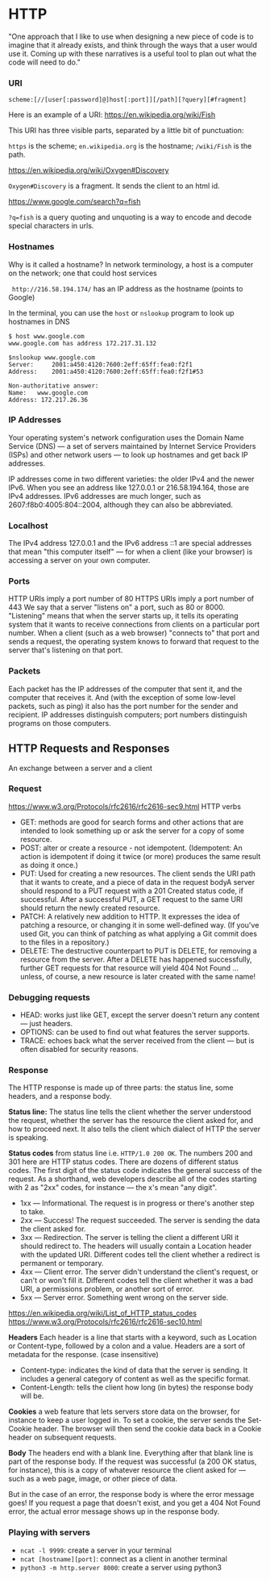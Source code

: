 # HTTP
"One approach that I like to use when designing a new piece of code is to imagine that it already exists, and think through the ways that a user would use it. Coming up with these narratives is a useful tool to plan out what the code will need to do."

### URI
`scheme:[//[user[:password]@]host[:port]][/path][?query][#fragment]`

Here is an example of a URI: https://en.wikipedia.org/wiki/Fish

This URI has three visible parts, separated by a little bit of punctuation:

`https` is the scheme;
`en.wikipedia.org` is the hostname;
`/wiki/Fish` is the path.

https://en.wikipedia.org/wiki/Oxygen#Discovery

`Oxygen#Discovery` is a fragment. It sends the client to an html id.

https://www.google.com/search?q=fish

`?q=fish` is a query
quoting and unquoting is a way to encode and decode special
characters in urls.

### Hostnames

Why is it called a hostname? In network terminology, a host is a computer on the network; one that could host services

` http://216.58.194.174/` has an IP address as the hostname (points to Google)

In the terminal, you can use the `host` or `nslookup` program to look up hostnames in DNS

```
$ host www.google.com
www.google.com has address 172.217.31.132

$nslookup www.google.com
Server:		2001:a450:4120:7600:2eff:65ff:fea0:f2f1
Address:	2001:a450:4120:7600:2eff:65ff:fea0:f2f1#53

Non-authoritative answer:
Name:	www.google.com
Address: 172.217.26.36
```

### IP Addresses
Your operating system's network configuration uses the Domain Name Service (DNS) — a set of servers maintained by Internet Service Providers (ISPs) and other network users — to look up hostnames and get back IP addresses.

IP addresses come in two different varieties: the older IPv4 and the newer IPv6. When you see an address like 127.0.0.1 or 216.58.194.164, those are IPv4 addresses. IPv6 addresses are much longer, such as 2607:f8b0:4005:804::2004, although they can also be abbreviated.

### Localhost
The IPv4 address 127.0.0.1 and the IPv6 address ::1 are special addresses that mean "this computer itself" — for when a client (like your browser) is accessing a server on your own computer.

### Ports
HTTP URIs imply a port number of 80
HTTPS URIs imply a port number of 443
We say that a server "listens on" a port, such as 80 or 8000. "Listening" means that when the server starts up, it tells its operating system that it wants to receive connections from clients on a particular port number. When a client (such as a web browser) "connects to" that port and sends a request, the operating system knows to forward that request to the server that's listening on that port.

### Packets
Each packet has the IP addresses of the computer that sent it, and the computer that receives it.
And (with the exception of some low-level packets, such as ping) it also has the port number for the sender and recipient.
IP addresses distinguish computers; port numbers distinguish programs on those computers.

## HTTP Requests and Responses
An exchange between a server and a client

### Request
https://www.w3.org/Protocols/rfc2616/rfc2616-sec9.html
HTTP verbs
- GET: methods are good for search forms and other actions that are intended to look something up or ask the server for a copy of some resource.
- POST: alter or create a resource - not idempotent.
(Idempotent: An action is idempotent if doing it twice (or more) produces the same result as doing it once.)
- PUT: Used for creating a new resources. The client sends the URI path that it wants to create, and a piece of data in the request bodyA server should respond to a PUT request with a 201 Created status code, if successful. After a successful PUT, a GET request to the same URI should return the newly created resource.
- PATCH: A relatively new addition to HTTP. It expresses the idea of patching a resource, or changing it in some well-defined way. (If you've used Git, you can think of patching as what applying a Git commit does to the files in a repository.)
- DELETE: The destructive counterpart to PUT is DELETE, for removing a resource from the server. After a DELETE has happened successfully, further GET requests for that resource will yield 404 Not Found ... unless, of course, a new resource is later created with the same name!

### Debugging requests
- HEAD: works just like GET, except the server doesn't return any content — just headers.
- OPTIONS: can be used to find out what features the server supports.
- TRACE: echoes back what the server received from the client — but is often disabled for security reasons.

### Response
The HTTP response is made up of three parts: the status line, some headers, and a response body.

**Status line:** The status line tells the client whether the server understood the request, whether the server has the resource the client asked for, and how to proceed next. It also tells the client which dialect of HTTP the server is speaking.

**Status codes** from status line i.e. `HTTP/1.0 200 OK`.
The numbers 200 and 301 here are HTTP status codes. There are dozens of different status codes. The first digit of the status code indicates the general success of the request. As a shorthand, web developers describe all of the codes starting with 2 as "2xx" codes, for instance — the x's mean "any digit".

- 1xx — Informational. The request is in progress or there's another step to take.
- 2xx — Success! The request succeeded. The server is sending the data the client asked for.
- 3xx — Redirection. The server is telling the client a different URI it should redirect to. The headers will usually contain a Location header with the updated URI. Different codes tell the client whether a redirect is permanent or temporary.
- 4xx — Client error. The server didn't understand the client's request, or can't or won't fill it. Different codes tell the client whether it was a bad URI, a permissions problem, or another sort of error.
- 5xx — Server error. Something went wrong on the server side.

https://en.wikipedia.org/wiki/List_of_HTTP_status_codes
https://www.w3.org/Protocols/rfc2616/rfc2616-sec10.html

**Headers**
Each header is a line that starts with a keyword, such as Location or Content-type, followed by a colon and a value.
Headers are a sort of metadata for the response. (case insensitive)

- Content-type: indicates the kind of data that the server is sending. It includes a general category of content as well as the specific format.
- Content-Length: tells the client how long (in bytes) the response body will be.

**Cookies**
a web feature that lets servers store data on the browser, for instance to keep a user logged in. To set a cookie, the server sends the Set-Cookie header. The browser will then send the cookie data back in a Cookie header on subsequent requests.

**Body**
The headers end with a blank line. Everything after that blank line is part of the response body. If the request was successful (a 200 OK status, for instance), this is a copy of whatever resource the client asked for — such as a web page, image, or other piece of data.

But in the case of an error, the response body is where the error message goes! If you request a page that doesn't exist, and you get a 404 Not Found error, the actual error message shows up in the response body.

### Playing with servers
- `ncat -l 9999`: create a server in your terminal
- `ncat [hostname][port]`: connect as a client in another terminal
- `python3 -m http.server 8000`: create a server using python3
